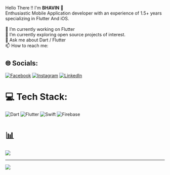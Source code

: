 
Hello There !! I'm <b>BHAVIN</b> 👋<br>Enthusiastic Mobile Application developer with an experience of 1.5+ years specializing in Flutter And iOS.<br><br>🔭 I’m currently working on Flutter <br>🌱 I’m currently exploring open source projects of interest.<br>💬 Ask me about Dart / Flutter<br>📫 How to reach me:


## 🌐 Socials:
[![Facebook](https://img.shields.io/badge/Facebook-%231877F2.svg?logo=Facebook&logoColor=white)](https://facebook.com/https://www.facebook.com/bhavinpathak100/)
[![Instagram](https://img.shields.io/badge/Instagram-%23E4405F.svg?logo=Instagram&logoColor=white)](https://instagram.com/https://www.instagram.com/_.__bhavin_.__/)
[![LinkedIn](https://img.shields.io/badge/LinkedIn-%230077B5.svg?logo=linkedin&logoColor=white)](https://linkedin.com/in/https://www.linkedin.com/in/bhavin-pathak-0124b812a/) 

# 💻 Tech Stack:
![Dart](https://img.shields.io/badge/dart-%230175C2.svg?style=for-the-badge&logo=dart&logoColor=white)
![Flutter](https://img.shields.io/badge/Flutter-%2302569B.svg?style=for-the-badge&logo=Flutter&logoColor=white)
![Swift](https://img.shields.io/badge/swift-F54A2A?style=for-the-badge&logo=swift&logoColor=white)
![Firebase](https://img.shields.io/badge/Firebase-039BE5?style=for-the-badge&logo=Firebase&logoColor=white)
# 📊
![](https://github-readme-stats.vercel.app/api/top-langs/?username=Bhavin-Pathak&theme=dark&hide_border=false&include_all_commits=true&count_private=true&layout=compact)

---
[![](https://visitcount.itsvg.in/api?id=Bhavin-Pathak&icon=2&color=0)](https://visitcount.itsvg.in)

<!-- Proudly created with GPRM ( https://gprm.itsvg.in ) -->
